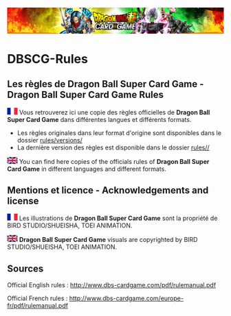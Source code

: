 <p align="center">
<img src ="https://github.com/orouet/DBSCG-Rules/blob/master/site/img/banners/mv_union-force.jpg?raw=true"/>
<br/>
</p>

# DBSCG-Rules
## Les règles de Dragon Ball Super Card Game - Dragon Ball Super Card Game Rules

![Drapeau français](https://github.com/orouet/DBSCG-Rules/blob/master/site/img/flags/fr-FR.png?raw=true)
Vous retrouverez ici une copie des règles officielles de **Dragon Ball Super Card Game** dans différentes langues et différents formats.

+ Les règles originales dans leur format d'origine sont disponibles dans le dossier [rules/versions/](rules/versions/)
+ La dernière version des règles est disponible dans le dossier [rules//](rules/dbscg-rules-fr)

![English flag](https://github.com/orouet/DBSCG-Rules/blob/master/site/img/flags/en-GB.png?raw=true)
You can find here copies of the officials rules of **Dragon Ball Super Card Game** in different languages and different formats.


## Mentions et licence - Acknowledgements and license

![Drapeau français](https://github.com/orouet/DBSCG-Rules/blob/master/site/img/flags/fr-FR.png?raw=true)
Les illustrations de **Dragon Ball Super Card Game** sont la propriété de BIRD STUDIO/SHUEISHA, TOEI ANIMATION.


![English flag](https://github.com/orouet/DBSCG-Rules/blob/master/site/img/flags/en-GB.png?raw=true)
**Dragon Ball Super Card Game** visuals are copyrighted by BIRD STUDIO/SHUEISHA, TOEI ANIMATION.


## Sources

Official English rules :
<http://www.dbs-cardgame.com/pdf/rulemanual.pdf>


Official French rules :
<http://www.dbs-cardgame.com/europe-fr/pdf/rulemanual.pdf>

